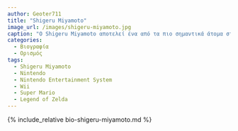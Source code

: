 ```yaml
---
author: Geoter711
title: "Shigeru Miyamoto"
image_url: /images/shigeru-miyamoto.jpg
caption: "Ο Shigeru Miyamoto αποτελεί ένα από τα πιο σημαντικά άτομα στον τομέα των βιντεοπαιχνιδιών, με το πάθος και την καινοτομία του για αυτό που κάνει."
categories:
  - Βιογραφία 
  - Ορισμός 
tags:
  - Shigeru Miyamoto
  - Nintendo
  - Nintendo Entertainment System
  - Wii
  - Super Mario
  - Legend of Zelda
---
```


{% include_relative bio-shigeru-miyamoto.md %}
